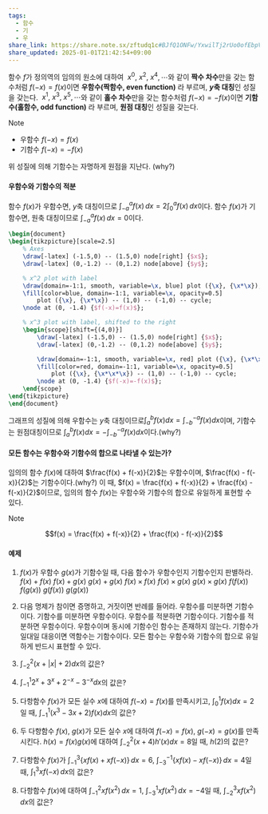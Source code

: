 ```yaml
---
tags:
  - 함수
  - 기
  - 우
share_link: https://share.note.sx/zftudq1c#BJfQ1ONFw/YxwilTj2rUo0ofEbpVE8f7gNMsBHdy+vY
share_updated: 2025-01-01T21:42:54+09:00
---
```

함수 $f$가 정의역의 임의의 원소에 대하여
 $x^0, ~x^2, ~x^4, \cdots$와 같이 **짝수 차수**만을 갖는 함수처럼 $f(-x)=f(x)$이면 **우함수(짝함수, even function)** 라 부르며, **$y$축 대칭**인 성질을 갖는다.
 $x^1, ~x^3, ~x^5, \cdots$와 같이 **홀수 차수**만을 갖는 함수처럼 $f(-x)=-f(x)$이면 **기함수(홀함수, odd function)** 라 부르며, **원점 대칭**인 성질을 갖는다.
>[!note]
>- 우함수 $f(-x)=f(x)$ 
>- 기함수 $f(-x)=-f(x)$

위 성질에 의해 기함수는 자명하게 원점을 지난다. (why?)
#### 우함수와 기함수의 적분
함수 $f(x)$가 우함수면, $y$축 대칭이므로 $\int_{-a}^{a} f(x) \, dx = 2 \int_{0}^{a} f(x) \, dx$이다.
함수 $f(x)$가 기함수면, 원축 대칭이므로 $\int_{-a}^{a} f(x) \, dx = 0$이다.

```tikz
\begin{document}
\begin{tikzpicture}[scale=2.5]
    % Axes
    \draw[-latex] (-1.5,0) -- (1.5,0) node[right] {$x$};
    \draw[-latex] (0,-1.2) -- (0,1.2) node[above] {$y$};

    % x^2 plot with label
    \draw[domain=-1:1, smooth, variable=\x, blue] plot ({\x}, {\x*\x});
    \fill[color=blue, domain=-1:1, variable=\x, opacity=0.5]
        plot ({\x}, {\x*\x}) -- (1,0) -- (-1,0) -- cycle;
    \node at (0, -1.4) {$f(-x)=f(x)$};

    % x^3 plot with label, shifted to the right
    \begin{scope}[shift={(4,0)}]
        \draw[-latex] (-1.5,0) -- (1.5,0) node[right] {$x$};
        \draw[-latex] (0,-1.2) -- (0,1.2) node[above] {$y$};

        \draw[domain=-1:1, smooth, variable=\x, red] plot ({\x}, {\x*\x*\x});
        \fill[color=red, domain=-1:1, variable=\x, opacity=0.5]
            plot ({\x}, {\x*\x*\x}) -- (1,0) -- (-1,0) -- cycle;
        \node at (0, -1.4) {$f(-x)=-f(x)$};
    \end{scope}
\end{tikzpicture}
\end{document}
```

그래프의 성질에 의해 우함수는 $y$축 대칭이므로$\int _{a} ^{b} {f(x)dx= \int _{-b} ^{-a} {f(x)dx}}$이며, 기함수는 원점대칭이므로 $\int _{a} ^{b} {f(x)dx= -\int _{-b} ^{-a} {f(x)dx}}$이다.(why?)

#### 모든 함수는 우함수와 기함수의 합으로 나타낼 수 있는가?
임의의 함수 $f(x)$에 대하여 $\frac{f(x) + f(-x)}{2}$는 우함수이며, $\frac{f(x) - f(-x)}{2}$는 기함수이다.(why?) 이 때, $f(x) = \frac{f(x) + f(-x)}{2} + \frac{f(x) - f(-x)}{2}$이므로, 임의의 함수 $f(x)$는 우함수와 기함수의 합으로 유일하게 표현할 수 있다.
>[!note]
>$$f(x) = \frac{f(x) + f(-x)}{2} + \frac{f(x) - f(-x)}{2}$$

#### 예제

1. $f(x)$가 우함수 $g(x)$가 기함수일 때, 다음 함수가 우함수인지 기함수인지 판별하라.
$f(x) +f(x)$
$f(x)+g(x)$
$g(x)+g(x)$
$f(x) \times f(x)$
$f(x) \times g(x)$
$g(x) \times g(x)$
$f(f(x))$
$f(g(x))$
$g(f(x))$
$g(g(x))$

2. 다음 명제가 참이면 증명하고, 거짓이면 반례를 들어라.
우함수를 미분하면 기함수이다.
기함수를 미분하면 우함수이다.
우함수를 적분하면 기함수이다.
기함수를 적분하면 우함수이다.
우함수이며 동시에 기함수인 함수는 존재하지 않는다.
기함수가 일대일 대응이면 역함수는 기함수이다.
모든 함수는 우함수와 기함수의 합으로 유일하게 반드시 표현할 수 있다.

3. $\int_{-2}^{2}(x+|x|+2)dx$의 값은?
4. $\int_{-1}^{1} 2^x+3^x+2^{-x}-3^{-x}dx$의 값은?
5. 다항함수 $f(x)$가 모든 실수 $x$에 대하여 $f(-x)=f(x)$를 만족시키고, $\int_{0}^{1}f(x) dx=2$일 때, $\int_{-1}^{1} (x^3-3x+2)f(x) dx$의 값은?
6. 두 다항함수 $f(x), ~g(x)$가 모든 실수 $x$에 대하여 $f(-x)=f(x), ~g(-x)=g(x)$를 만족시킨다. $h(x)=f(x)g(x)$에 대하여 $\int_{-2}^{2}(x+4)h'(x)dx=8$일 때, $h(2)$의 값은?
7. 다항함수 $f(x)$가 $\int_{-1}^{3} \left\{ x f(x) + x f(-x) \right\} \, dx = 6, ~\int_{-3}^{-1} \left\{ x f(x) - x f(-x) \right\} \, dx = 4$일 때, $\int_{1}^{3} x f(-x) \, dx$의 값은?
8. 다항함수 $f(x)$에 대하여 $\int_{-1}^{2} x f\left(x^2\right) \, dx = 1,~\int_{-3}^{1} x f\left(x^2\right) \, dx = -4$일 때, $\int_{-2}^{3} x f\left(x^2\right) \, dx$의 값은?
